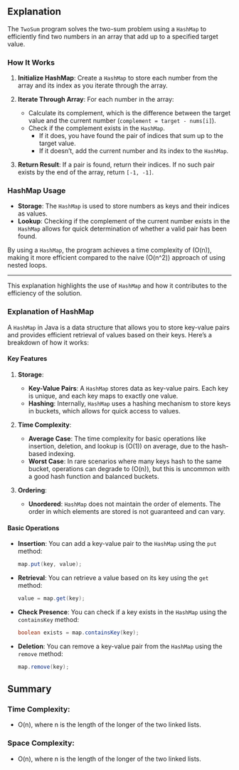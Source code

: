 
## Explanation

The `TwoSum` program solves the two-sum problem using a `HashMap` to efficiently find two numbers in an array that add up to a specified target value.

### How It Works

1. **Initialize HashMap**: Create a `HashMap` to store each number from the array and its index as you iterate through the array.

2. **Iterate Through Array**: For each number in the array:
   - Calculate its complement, which is the difference between the target value and the current number (`complement = target - nums[i]`).
   - Check if the complement exists in the `HashMap`.
     - If it does, you have found the pair of indices that sum up to the target value.
     - If it doesn’t, add the current number and its index to the `HashMap`.

3. **Return Result**: If a pair is found, return their indices. If no such pair exists by the end of the array, return `[-1, -1]`.

### HashMap Usage

- **Storage**: The `HashMap` is used to store numbers as keys and their indices as values.
- **Lookup**: Checking if the complement of the current number exists in the `HashMap` allows for quick determination of whether a valid pair has been found.

By using a `HashMap`, the program achieves a time complexity of \(O(n)\), making it more efficient compared to the naive \(O(n^2)\) approach of using nested loops.

---

This explanation highlights the use of `HashMap` and how it contributes to the efficiency of the solution.

### Explanation of HashMap

A `HashMap` in Java is a data structure that allows you to store key-value pairs and provides efficient retrieval of values based on their keys. Here’s a breakdown of how it works:

#### Key Features

1. **Storage**: 
   - **Key-Value Pairs**: A `HashMap` stores data as key-value pairs. Each key is unique, and each key maps to exactly one value.
   - **Hashing**: Internally, `HashMap` uses a hashing mechanism to store keys in buckets, which allows for quick access to values.

2. **Time Complexity**:
   - **Average Case**: The time complexity for basic operations like insertion, deletion, and lookup is \(O(1)\) on average, due to the hash-based indexing.
   - **Worst Case**: In rare scenarios where many keys hash to the same bucket, operations can degrade to \(O(n)\), but this is uncommon with a good hash function and balanced buckets.

3. **Ordering**:
   - **Unordered**: `HashMap` does not maintain the order of elements. The order in which elements are stored is not guaranteed and can vary.

#### Basic Operations

- **Insertion**: You can add a key-value pair to the `HashMap` using the `put` method:
  ```java
  map.put(key, value);
  ```

- **Retrieval**: You can retrieve a value based on its key using the `get` method:
  ```java
  value = map.get(key);
  ```

- **Check Presence**: You can check if a key exists in the `HashMap` using the `containsKey` method:
  ```java
  boolean exists = map.containsKey(key);
  ```

- **Deletion**: You can remove a key-value pair from the `HashMap` using the `remove` method:
  ```java
  map.remove(key);
  ```
   
## Summary

### Time Complexity: 
   - O(n), where n is the length of the longer of the two linked lists.
### Space Complexity: 
   - O(n), where n is the length of the longer of the two linked lists.

